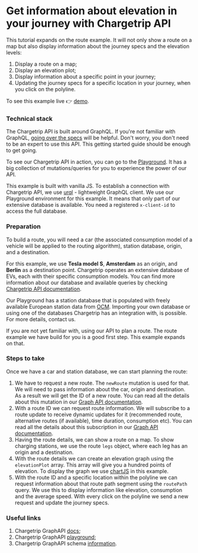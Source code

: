 # Get information about elevation in your journey with Chargetrip API

This tutorial expands on the route example. It will not only show a route on a map but also display information about the journey specs and the elevation levels:

1.  Display a route on a map;
2.  Display an elevation plot;
3.  Display information about a specific point in your journey;
4.  Updating the journey specs for a specific location in your journey, when you click on the polyline.

To see this example live 👉 [demo](https://chargetrip.github.io/examples/elevation-plot/).

### Technical stack

The Chargetrip API is built around GraphQL. If you're not familiar with GraphQL, [going over the specs](https://graphql.org/learn/) will be helpful. Don't worry, you don't need to be an expert to use this API. This getting started guide should be enough to get going.

To see our Chargetrip API in action, you can go to the [Playground](https://playground.chargetrip.com/). It has a big collection of mutations/queries for you to experience the power of our API.

This example is built with vanilla JS. To establish a connection with Chargetrip API, we use [urql](https://formidable.com/open-source/urql/) - lightweight GraphQL client.
We use our Playground environment for this example. It means that only part of our extensive database is available. You need a registered `x-client-id` to access the full database.

### Preparation

To build a route, you will need a car (the associated consumption model of a vehicle will be applied to the routing algorithm), station database, origin, and a destination.

For this example, we use **Tesla model S**, **Amsterdam** as an origin, and **Berlin** as a destination point.
Chargetrip operates an extensive database of EVs, each with their specific consumption models. You can find more information about our database and available queries by checking [Chargetrip API documentation](https://docs.chargetrip.com/#cars).

Our Playground has a station database that is populated with freely available European station data from [OCM](https://openchargemap.org/site). Importing your own database or using one of the databases Chargetrip has an integration with, is possible. For more details, contact us.

If you are not yet familiar with, using our API to plan a route. The route example we have build for you is a good first step. This example expands on that.

### Steps to take

Once we have a car and station database, we can start planning the route:

1. We have to request a new route. The `newRoute` mutation is used for that. We will need to pass information about the car, origin and destination. As a result we will get the ID of a new route. You can read all the details about this mutation in our [Graph API documentation](https://docs.chargetrip.com/#request-a-new-route).
2. With a route ID we can request route information. We will subscribe to a route update to receive dynamic updates for it (recommended route, alternative routes (if available), time duration, consumption etc). You can read all the details about this subscription in our [Graph API documentation](https://docs.chargetrip.com/#subscribe-to-route-updates).
3. Having the route details, we can show a route on a map. To show charging stations, we use the route `legs` object, where each leg has an origin and a destination.
4. With the route details we can create an elevation graph using the `elevationPlot` array. This array will give you a hundred points of elevation. To display the graph we use [chartJS](https://www.chartjs.org/docs/latest/) in this example.
5. With the route ID and a specific location within the polyline we can request information about that route path segment using the `routePath` query. We use this to display information like elevation, consumption and the average speed. With every click on the polyline we send a new request and update the journey specs.

### Useful links

1. Chargetrip GraphAPI [docs](https://docs.chargetrip.com/);
2. Chargetrip GraphAPI [playground](https://playground.chargetrip.com/);
3. Chargetrip GraphAPI schema [information](https://voyager.chargetrip.com/).
